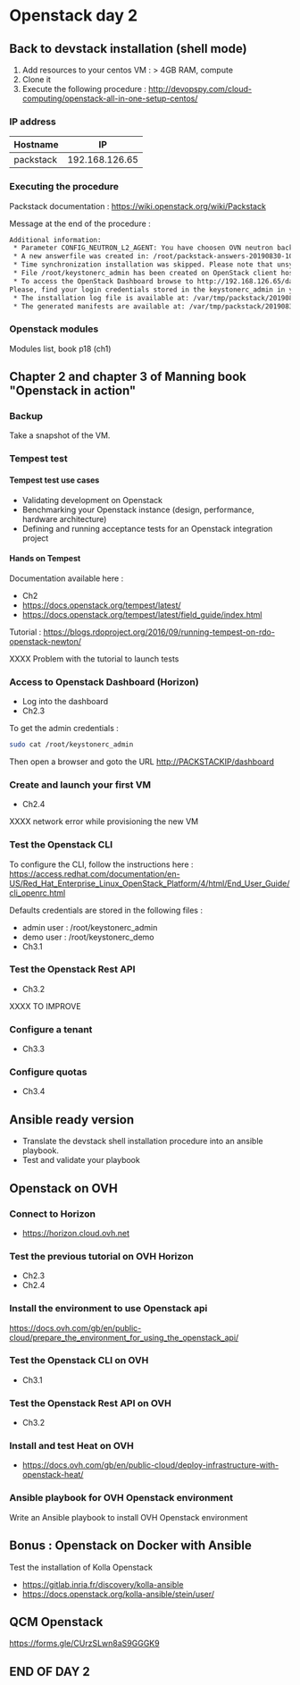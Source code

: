 # Openstack day 2

## Back to devstack installation (shell mode)

1. Add resources to your centos VM : > 4GB RAM, compute
2. Clone it
3. Execute the following procedure : <http://devopspy.com/cloud-computing/openstack-all-in-one-setup-centos/>

### IP address

| Hostname | IP |
|------|-----|
| packstack | 192.168.126.65 |

### Executing the procedure

Packstack documentation : <https://wiki.openstack.org/wiki/Packstack>

Message at the end of the procedure :

```bash
Additional information:
 * Parameter CONFIG_NEUTRON_L2_AGENT: You have choosen OVN neutron backend. Note that this backend does not support LBaaS, VPNaaS or FWaaS services. Geneve will be used as encapsulation method for tenant networks
 * A new answerfile was created in: /root/packstack-answers-20190830-100934.txt
 * Time synchronization installation was skipped. Please note that unsynchronized time on server instances might be problem for some OpenStack components.
 * File /root/keystonerc_admin has been created on OpenStack client host 192.168.126.65. To use the command line tools you need to source the file.
 * To access the OpenStack Dashboard browse to http://192.168.126.65/dashboard .
Please, find your login credentials stored in the keystonerc_admin in your home directory.
 * The installation log file is available at: /var/tmp/packstack/20190830-100933-4TP3Ag/openstack-setup.log
 * The generated manifests are available at: /var/tmp/packstack/20190830-100933-4TP3Ag/manifests
```

### Openstack modules

Modules list, book p18 (ch1)

## Chapter 2 and chapter 3 of Manning book "Openstack in action"

### Backup

Take a snapshot of the VM.

### Tempest test

#### Tempest test use cases

+ Validating development on Openstack
+ Benchmarking your Openstack instance (design, performance, hardware architecture)
+ Defining and running acceptance tests for an Openstack integration project

#### Hands on Tempest

Documentation available here :

+ Ch2
+ <https://docs.openstack.org/tempest/latest/>
+ <https://docs.openstack.org/tempest/latest/field_guide/index.html>

Tutorial : <https://blogs.rdoproject.org/2016/09/running-tempest-on-rdo-openstack-newton/>

XXXX Problem with the tutorial to launch tests

### Access to Openstack Dashboard (Horizon)

+ Log into the dashboard
+ Ch2.3

To get the admin credentials :

```bash
sudo cat /root/keystonerc_admin
```

Then open a browser and goto the URL <http://PACKSTACKIP/dashboard>

### Create and launch your first VM

+ Ch2.4

XXXX network error while provisioning the new VM

### Test the Openstack CLI

To configure the CLI, follow the instructions here : <https://access.redhat.com/documentation/en-US/Red_Hat_Enterprise_Linux_OpenStack_Platform/4/html/End_User_Guide/cli_openrc.html>

Defaults credentials are stored in the following files :

+ admin user : /root/keystonerc_admin
+ demo user : /root/keystonerc_demo
+ Ch3.1

### Test the Openstack Rest API

+ Ch3.2

XXXX TO IMPROVE

### Configure a tenant

+ Ch3.3

### Configure quotas

+ Ch3.4

## Ansible ready version

+ Translate the devstack shell installation procedure into an ansible playbook.
+ Test and validate your playbook

## Openstack on OVH

### Connect to Horizon

+ <https://horizon.cloud.ovh.net>

### Test the previous tutorial on OVH Horizon

+ Ch2.3
+ Ch2.4

### Install the environment to use Openstack api

<https://docs.ovh.com/gb/en/public-cloud/prepare_the_environment_for_using_the_openstack_api/>

### Test the Openstack CLI on OVH

+ Ch3.1

### Test the Openstack Rest API on OVH

+ Ch3.2

### Install and test Heat on OVH

+ <https://docs.ovh.com/gb/en/public-cloud/deploy-infrastructure-with-openstack-heat/>

### Ansible playbook for OVH Openstack environment

Write an Ansible playbook to install OVH Openstack environment

## Bonus : Openstack on Docker with Ansible

Test the installation of Kolla Openstack

+ <https://gitlab.inria.fr/discovery/kolla-ansible>
+ <https://docs.openstack.org/kolla-ansible/stein/user/>

## QCM Openstack

<https://forms.gle/CUrzSLwn8aS9GGGK9>

## END OF DAY 2
